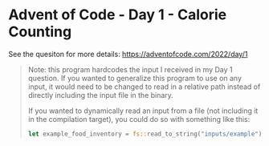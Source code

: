 # Advent of Code - Day 1 - Calorie Counting
See the quesiton for more details: https://adventofcode.com/2022/day/1

> Note: this program hardcodes the input I received in my Day 1 question.  If you wanted to generalize this program to use on any input, it would need to be changed to read in a relative path instead of directly including the input file in the binary.
> 
> If you wanted to dynamically read an input from a file (not including it in the compilation target), you could do so with something like this:
> ```rust
> let example_food_inventory = fs::read_to_string("inputs/example").expect("Failed to read in the file");
> ```
